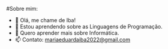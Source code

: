 #Sobre mim:
- 👋 Olá, me chame de Iba!
- 👀 Estou aprendendo sobre as Linguagens de Programação.
- 🌱 Quero aprender mais sobre Informática.
- 📫 Contato: mariaeduardaiba2022@gmail.com

<!---
MariaIBa/MariaIBa is a ✨ special ✨ repository because its `README.md` (this file) appears on your GitHub profile.
You can click the Preview link to take a look at your changes.
--->
